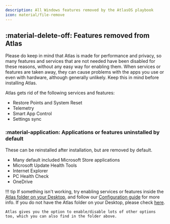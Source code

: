 ```yaml
---
description: All Windows features removed by the AtlasOS playbook
icon: material/file-remove
---
```


## :material-delete-off: Features removed from Atlas

Please do keep in mind that Atlas is made for performance and privacy, so many features and services that are not needed have been disabled for these reasons, without any easy way for enabling them. When services or features are taken away, they can cause problems with the apps you use or even with hardware, although generally unlikely. Keep this in mind before installing Atlas.

Atlas gets rid of the following services and features:

- Restore Points and System Reset
- Telemetry
- Smart App Control
- Settings sync

### :material-application: Applications or features uninstalled by default

These can be reinstalled after installation, but are removed by default.

- Many default included Microsoft Store applications
- Microsoft Update Health Tools
- Internet Explorer
- PC Health Check
- OneDrive

!!! tip
    If something isn't working, try enabling services or features  inside the [Atlas folder on your Desktop](file://C:/Users/default/Desktop/Atlas), and follow our [Configuration guide](/getting-started/post-installation/configuration) for more info. If you do not have the Atlas folder on your Desktop, please check [here](/troubleshooting/common-issues/atlas-folder-missing).
    
    Atlas gives you the option to enable/disable lots of other options too, which you can also find in the folder above.
